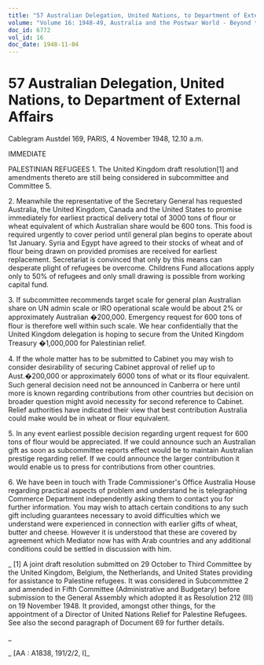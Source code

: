 ```yaml
---
title: "57 Australian Delegation, United Nations, to Department of External Affairs"
volume: "Volume 16: 1948-49, Australia and the Postwar World - Beyond the Region"
doc_id: 6772
vol_id: 16
doc_date: 1948-11-04
---
```


# 57 Australian Delegation, United Nations, to Department of External Affairs

Cablegram Austdel 169, PARIS, 4 November 1948, 12.10 a.m.

IMMEDIATE

PALESTINIAN REFUGEES 1. The United Kingdom draft resolution[1] and amendments thereto are still being considered in subcommittee and Committee 5.

2\. Meanwhile the representative of the Secretary General has requested Australia, the United Kingdom, Canada and the United States to promise immediately for earliest practical delivery total of 3000 tons of flour or wheat equivalent of which Australian share would be 600 tons. This food is required urgently to cover period until general plan begins to operate about 1st January. Syria and Egypt have agreed to their stocks of wheat and of flour being drawn on provided promises are received for earliest replacement. Secretariat is convinced that only by this means can desperate plight of refugees be overcome. Childrens Fund allocations apply only to 50% of refugees and only small drawing is possible from working capital fund.

3\. If subcommittee recommends target scale for general plan Australian share on UN admin scale or IRO operational scale would be about 2% or approximately Australian �200,000. Emergency request for 600 tons of flour is therefore well within such scale. We hear confidentially that the United Kingdom delegation is hoping to secure from the United Kingdom Treasury �1,000,000 for Palestinian relief.

4\. If the whole matter has to be submitted to Cabinet you may wish to consider desirability of securing Cabinet approval of relief up to Aust.�200,000 or approximately 6000 tons of what or its flour equivalent. Such general decision need not be announced in Canberra or here until more is known regarding contributions from other countries but decision on broader question might avoid necessity for second reference to Cabinet. Relief authorities have indicated their view that best contribution Australia could make would be in wheat or flour equivalent.

5\. In any event earliest possible decision regarding urgent request for 600 tons of flour would be appreciated. If we could announce such an Australian gift as soon as subcommittee reports effect would be to maintain Australian prestige regarding relief. If we could announce the larger contribution it would enable us to press for contributions from other countries.

6\. We have been in touch with Trade Commissioner's Office Australia House regarding practical aspects of problem and understand he is telegraphing Commerce Department independently asking them to contact you for further information. You may wish to attach certain conditions to any such gift including guarantees necessary to avoid difficulties which we understand were experienced in connection with earlier gifts of wheat, butter and cheese. However it is understood that these are covered by agreement which Mediator now has with Arab countries and any additional conditions could be settled in discussion with him.

_ [1] A joint draft resolution submitted on 29 October to Third Committee by the United Kingdom, Belgium, the Netherlands, and United States providing for assistance to Palestine refugees. It was considered in Subcommittee 2 and amended in Fifth Committee (Administrative and Budgetary) before submission to the General Assembly which adopted it as Resolution 212 (III) on 19 November 1948. It provided, amongst other things, for the appointment of a Director of United Nations Relief for Palestine Refugees. See also the second paragraph of Document 69 for further details.

_

_ [AA : A1838, 191/2/2, I]_
